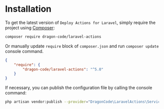 # Installation

To get the latest version of `Deploy Actions for Laravel`, simply require the project using [Composer](https://getcomposer.org):

```bash
composer require dragon-code/laravel-actions
```

Or manually update `require` block of `composer.json` and run `composer update` console command.

```json
{
    "require": {
        "dragon-code/laravel-actions": "^5.0"
    }
}
```

If necessary, you can publish the configuration file by calling the console command:

```bash
php artisan vendor:publish --provider="DragonCode\LaravelActions\ServiceProvider"
```
